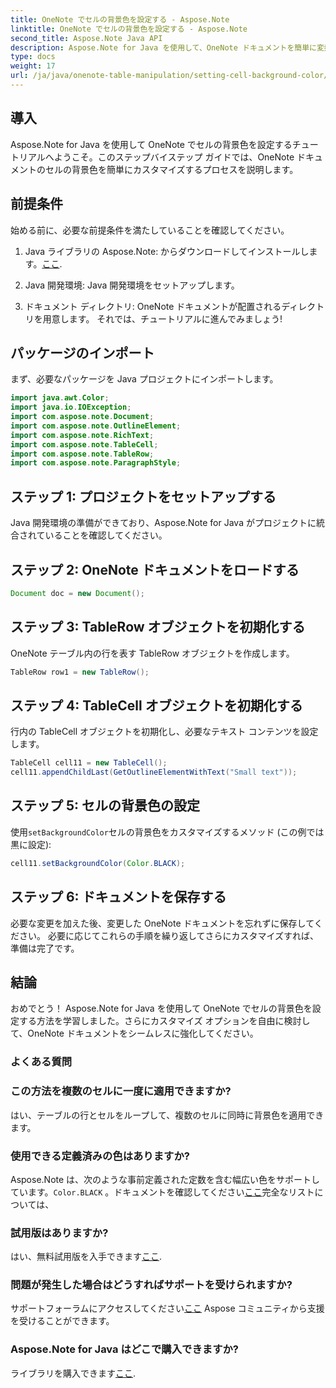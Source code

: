 ```yaml
---
title: OneNote でセルの背景色を設定する - Aspose.Note
linktitle: OneNote でセルの背景色を設定する - Aspose.Note
second_title: Aspose.Note Java API
description: Aspose.Note for Java を使用して、OneNote ドキュメントを簡単に変換します。セルの背景色を簡単にカスタマイズできます。今すぐ無料トライアルを試してください!
type: docs
weight: 17
url: /ja/java/onenote-table-manipulation/setting-cell-background-color/
---
```

## 導入
Aspose.Note for Java を使用して OneNote でセルの背景色を設定するチュートリアルへようこそ。このステップバイステップ ガイドでは、OneNote ドキュメントのセルの背景色を簡単にカスタマイズするプロセスを説明します。
## 前提条件
始める前に、必要な前提条件を満たしていることを確認してください。
1.  Java ライブラリの Aspose.Note: からダウンロードしてインストールします。[ここ](https://releases.aspose.com/note/java/).
   
2. Java 開発環境: Java 開発環境をセットアップします。
3. ドキュメント ディレクトリ: OneNote ドキュメントが配置されるディレクトリを用意します。
それでは、チュートリアルに進んでみましょう!
## パッケージのインポート
まず、必要なパッケージを Java プロジェクトにインポートします。
```java
import java.awt.Color;
import java.io.IOException;
import com.aspose.note.Document;
import com.aspose.note.OutlineElement;
import com.aspose.note.RichText;
import com.aspose.note.TableCell;
import com.aspose.note.TableRow;
import com.aspose.note.ParagraphStyle;
```
## ステップ 1: プロジェクトをセットアップする
Java 開発環境の準備ができており、Aspose.Note for Java がプロジェクトに統合されていることを確認してください。
## ステップ 2: OneNote ドキュメントをロードする
```java
Document doc = new Document();
```
## ステップ 3: TableRow オブジェクトを初期化する
OneNote テーブル内の行を表す TableRow オブジェクトを作成します。
```java
TableRow row1 = new TableRow();
```
## ステップ 4: TableCell オブジェクトを初期化する
行内の TableCell オブジェクトを初期化し、必要なテキスト コンテンツを設定します。
```java
TableCell cell11 = new TableCell();
cell11.appendChildLast(GetOutlineElementWithText("Small text"));
```
## ステップ 5: セルの背景色の設定
使用`setBackgroundColor`セルの背景色をカスタマイズするメソッド (この例では黒に設定):
```java
cell11.setBackgroundColor(Color.BLACK);
```
## ステップ 6: ドキュメントを保存する
必要な変更を加えた後、変更した OneNote ドキュメントを忘れずに保存してください。
必要に応じてこれらの手順を繰り返してさらにカスタマイズすれば、準備は完了です。
## 結論
おめでとう！ Aspose.Note for Java を使用して OneNote でセルの背景色を設定する方法を学習しました。さらにカスタマイズ オプションを自由に検討して、OneNote ドキュメントをシームレスに強化してください。
### よくある質問
### この方法を複数のセルに一度に適用できますか?
はい、テーブルの行とセルをループして、複数のセルに同時に背景色を適用できます。
### 使用できる定義済みの色はありますか?
 Aspose.Note は、次のような事前定義された定数を含む幅広い色をサポートしています。`Color.BLACK` 。ドキュメントを確認してください[ここ](https://reference.aspose.com/note/java/)完全なリストについては、
### 試用版はありますか?
はい、無料試用版を入手できます[ここ](https://releases.aspose.com/).
### 問題が発生した場合はどうすればサポートを受けられますか?
サポートフォーラムにアクセスしてください[ここ](https://forum.aspose.com/c/note/28) Aspose コミュニティから支援を受けることができます。
### Aspose.Note for Java はどこで購入できますか?
ライブラリを購入できます[ここ](https://purchase.aspose.com/buy).